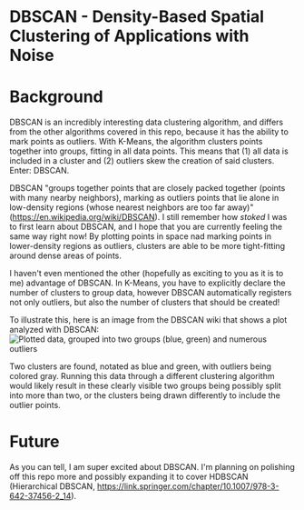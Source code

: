 # DBSCAN - Density-Based Spatial Clustering of Applications with Noise 

# Background
DBSCAN is an incredibly interesting data clustering algorithm, and differs from the other algorithms covered in this repo, because it has the ability to mark points as outliers. With K-Means, the algorithm clusters points together into groups, fitting in all data points. This means that (1) all data is included in a cluster and (2) outliers skew the creation of said clusters. Enter: DBSCAN.

DBSCAN "groups together points that are closely packed together (points with many nearby neighbors), marking as outliers points that lie alone in low-density regions (whose nearest neighbors are too far away)" (https://en.wikipedia.org/wiki/DBSCAN). I still remember how *stoked* I was to first learn about DBSCAN, and I hope that you are currently feeling the same way right now! By plotting points in space nad marking points in lower-density regions as outliers, clusters are able to be more tight-fitting around dense areas of points.

I haven't even mentioned the other (hopefully as exciting to you as it is to me) advantage of DBSCAN. In K-Means, you have to explicitly declare the number of clusters to group data, however DBSCAN automatically registers not only outliers, but also the number of clusters that should be created!

To illustrate this, here is an image from the DBSCAN wiki that shows a plot analyzed with DBSCAN:
![Plotted data, grouped into two groups (blue, green) and numerous outliers](https://en.wikipedia.org/wiki/DBSCAN#/media/File:DBSCAN-density-data.svg)

Two clusters are found, notated as blue and green, with outliers being colored gray. Running this data through a different clustering algorithm would likely result in these clearly visible two groups being possibly split into more than two, or the clusters being drawn differently to include the outlier points.


# Future
As you can tell, I am super excited about DBSCAN. I'm planning on polishing off this repo more and possibly expanding it to cover HDBSCAN (Hierarchical DBSCAN, https://link.springer.com/chapter/10.1007/978-3-642-37456-2_14).
